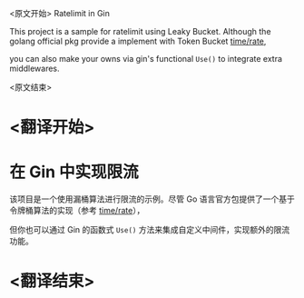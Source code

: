 
<原文开始>
Ratelimit in Gin

This project is a sample for ratelimit using Leaky Bucket. Although the golang official pkg provide a implement with Token Bucket [time/rate](https://pkg.go.dev/golang.org/x/time/rate?tab=doc),

you can also make your owns via gin's functional `Use()` to integrate extra middlewares.


<原文结束>

# <翻译开始>
# 在 Gin 中实现限流

该项目是一个使用漏桶算法进行限流的示例。尽管 Go 语言官方包提供了一个基于令牌桶算法的实现（参考 [time/rate](https://pkg.go.dev/golang.org/x/time/rate?tab=doc)），

但你也可以通过 Gin 的函数式 `Use()` 方法来集成自定义中间件，实现额外的限流功能。

# <翻译结束>

